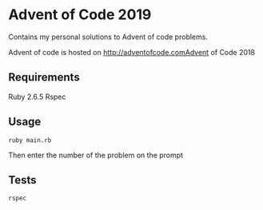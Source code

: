# Advent of Code 2019

Contains my personal solutions to Advent of code problems.

Advent of code is hosted on http://adventofcode.comAdvent of Code 2018

## Requirements

Ruby 2.6.5
Rspec

## Usage

`ruby main.rb`

Then enter the number of the problem on the prompt

## Tests

`rspec`
